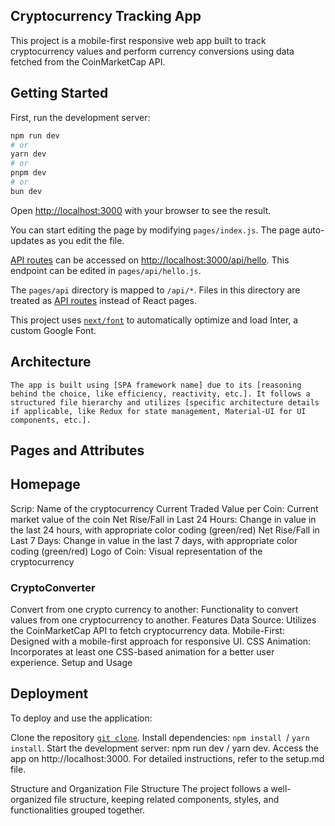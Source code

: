 ## Cryptocurrency Tracking App

This project is a mobile-first responsive web app built to track cryptocurrency values and perform currency conversions using data fetched from the CoinMarketCap API.

## Getting Started

First, run the development server:

```bash
npm run dev
# or
yarn dev
# or
pnpm dev
# or
bun dev
```

Open [http://localhost:3000](http://localhost:3000) with your browser to see the result.

You can start editing the page by modifying `pages/index.js`. The page auto-updates as you edit the file.

[API routes](https://nextjs.org/docs/api-routes/introduction) can be accessed on [http://localhost:3000/api/hello](http://localhost:3000/api/hello). This endpoint can be edited in `pages/api/hello.js`.

The `pages/api` directory is mapped to `/api/*`. Files in this directory are treated as [API routes](https://nextjs.org/docs/api-routes/introduction) instead of React pages.

This project uses [`next/font`](https://github.com/pankaj061999/CryptoCurrency) to automatically optimize and load Inter, a custom Google Font.

## Architecture

```
The app is built using [SPA framework name] due to its [reasoning behind the choice, like efficiency, reactivity, etc.]. It follows a structured file hierarchy and utilizes [specific architecture details if applicable, like Redux for state management, Material-UI for UI components, etc.].
```

## Pages and Attributes

## Homepage

Scrip: Name of the cryptocurrency
Current Traded Value per Coin: Current market value of the coin
Net Rise/Fall in Last 24 Hours: Change in value in the last 24 hours, with appropriate color coding (green/red)
Net Rise/Fall in Last 7 Days: Change in value in the last 7 days, with appropriate color coding (green/red)
Logo of Coin: Visual representation of the cryptocurrency

### CryptoConverter

Convert from one crypto currency to another: Functionality to convert values from one cryptocurrency to another.
Features
Data Source: Utilizes the CoinMarketCap API to fetch cryptocurrency data.
Mobile-First: Designed with a mobile-first approach for responsive UI.
CSS Animation: Incorporates at least one CSS-based animation for a better user experience.
Setup and Usage

## Deployment

To deploy and use the application:

Clone the repository [`git clone`](https://github.com/pankaj061999/CryptoCurrency).
Install dependencies: `npm install `/ `yarn install`.
Start the development server: npm run dev / yarn dev.
Access the app on http://localhost:3000.
For detailed instructions, refer to the setup.md file.

Structure and Organization
File Structure
The project follows a well-organized file structure, keeping related components, styles, and functionalities grouped together.
